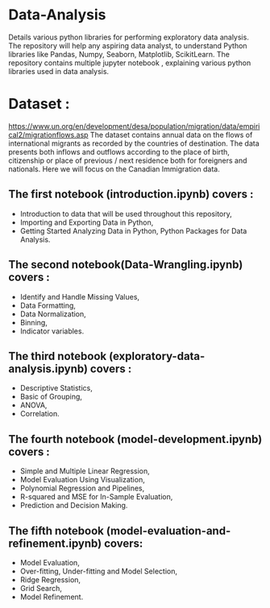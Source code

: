 # Data-Analysis
Details various python libraries for performing exploratory data analysis.
The repository will help any aspiring data analyst, to understand Python libraries like Pandas, Numpy, Seaborn, Matplotlib, ScikitLearn.
The repository contains multiple jupyter notebook , explaining various python libraries used in data analysis.
# Dataset :
 https://www.un.org/en/development/desa/population/migration/data/empirical2/migrationflows.asp
 The dataset contains annual data on the flows of international migrants
 as recorded by the countries of destination. 
 The data presents both inflows and outflows according to the place of birth, 
 citizenship or place of previous / next residence both for foreigners and nationals.
 Here we will focus on the Canadian Immigration data.

## The first notebook (introduction.ipynb) covers : 
- Introduction to data that will be used throughout this repository, 
- Importing and Exporting Data in Python,
- Getting Started Analyzing Data in Python, Python Packages for Data Analysis.
## The second notebook(Data-Wrangling.ipynb) covers :
- Identify and Handle Missing Values,
- Data Formatting,
- Data Normalization,
- Binning,
- Indicator variables.
 ## The third notebook (exploratory-data-analysis.ipynb) covers :
 - Descriptive Statistics,
 - Basic of Grouping,
 - ANOVA,
 - Correlation.
 ## The fourth notebook (model-development.ipynb) covers :    
 - Simple and Multiple Linear Regression,
 - Model Evaluation Using Visualization,
 - Polynomial Regression and Pipelines,
 - R-squared and MSE for In-Sample Evaluation,
 - Prediction and Decision Making.
## The fifth notebook (model-evaluation-and-refinement.ipynb) covers:
- Model Evaluation,
- Over-fitting, Under-fitting and Model Selection,
- Ridge Regression,
- Grid Search,
- Model Refinement.


